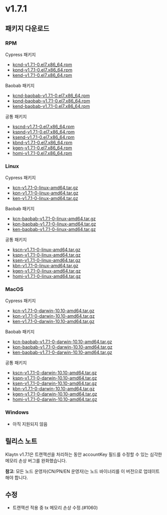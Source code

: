 # v1.7.1

## 패키지 다운로드

### RPM <a id="rpm"></a>

Cypress 패키지

- [kcnd-v1.7.1-0.el7.x86_64.rpm](https://packages.klaytn.net/klaytn/v1.7.1/kcnd-v1.7.1-0.el7.x86_64.rpm)
- [kpnd-v1.7.1-0.el7.x86_64.rpm](https://packages.klaytn.net/klaytn/v1.7.1/kpnd-v1.7.1-0.el7.x86_64.rpm)
- [kend-v1.7.1-0.el7.x86_64.rpm](https://packages.klaytn.net/klaytn/v1.7.1/kend-v1.7.1-0.el7.x86_64.rpm)

Baobab 패키지

- [kcnd-baobab-v1.7.1-0.el7.x86_64.rpm](https://packages.klaytn.net/klaytn/v1.7.1/kcnd-baobab-v1.7.1-0.el7.x86_64.rpm)
- [kpnd-baobab-v1.7.1-0.el7.x86_64.rpm](https://packages.klaytn.net/klaytn/v1.7.1/kpnd-baobab-v1.7.1-0.el7.x86_64.rpm)
- [kend-baobab-v1.7.1-0.el7.x86_64.rpm](https://packages.klaytn.net/klaytn/v1.7.1/kend-baobab-v1.7.1-0.el7.x86_64.rpm)

공통 패키지

- [kscnd-v1.7.1-0.el7.x86_64.rpm](https://packages.klaytn.net/klaytn/v1.7.1/kscnd-v1.7.1-0.el7.x86_64.rpm)
- [kspnd-v1.7.1-0.el7.x86_64.rpm](https://packages.klaytn.net/klaytn/v1.7.1/kspnd-v1.7.1-0.el7.x86_64.rpm)
- [ksend-v1.7.1-0.el7.x86_64.rpm](https://packages.klaytn.net/klaytn/v1.7.1/ksend-v1.7.1-0.el7.x86_64.rpm)
- [kbnd-v1.7.1-0.el7.x86_64.rpm](https://packages.klaytn.net/klaytn/v1.7.1/kbnd-v1.7.1-0.el7.x86_64.rpm)
- [kgen-v1.7.1-0.el7.x86_64.rpm](https://packages.klaytn.net/klaytn/v1.7.1/kgen-v1.7.1-0.el7.x86_64.rpm)
- [homi-v1.7.1-0.el7.x86_64.rpm](https://packages.klaytn.net/klaytn/v1.7.1/homi-v1.7.1-0.el7.x86_64.rpm)

### Linux <a id="linux"></a>

Cypress 패키지

- [kcn-v1.7.1-0-linux-amd64.tar.gz](https://packages.klaytn.net/klaytn/v1.7.1/kcn-v1.7.1-0-linux-amd64.tar.gz)
- [kpn-v1.7.1-0-linux-amd64.tar.gz](https://packages.klaytn.net/klaytn/v1.7.1/kpn-v1.7.1-0-linux-amd64.tar.gz)
- [ken-v1.7.1-0-linux-amd64.tar.gz](https://packages.klaytn.net/klaytn/v1.7.1/ken-v1.7.1-0-linux-amd64.tar.gz)

Baobab 패키지

- [kcn-baobab-v1.7.1-0-linux-amd64.tar.gz](https://packages.klaytn.net/klaytn/v1.7.1/kcn-baobab-v1.7.1-0-linux-amd64.tar.gz)
- [kpn-baobab-v1.7.1-0-linux-amd64.tar.gz](https://packages.klaytn.net/klaytn/v1.7.1/kpn-baobab-v1.7.1-0-linux-amd64.tar.gz)
- [ken-baobab-v1.7.1-0-linux-amd64.tar.gz](https://packages.klaytn.net/klaytn/v1.7.1/ken-baobab-v1.7.1-0-linux-amd64.tar.gz)

공통 패키지

- [kscn-v1.7.1-0-linux-amd64.tar.gz](https://packages.klaytn.net/klaytn/v1.7.1/kscn-v1.7.1-0-linux-amd64.tar.gz)
- [kspn-v1.7.1-0-linux-amd64.tar.gz](https://packages.klaytn.net/klaytn/v1.7.1/kspn-v1.7.1-0-linux-amd64.tar.gz)
- [ksen-v1.7.1-0-linux-amd64.tar.gz](https://packages.klaytn.net/klaytn/v1.7.1/ksen-v1.7.1-0-linux-amd64.tar.gz)
- [kbn-v1.7.1-0-linux-amd64.tar.gz](https://packages.klaytn.net/klaytn/v1.7.1/kbn-v1.7.1-0-linux-amd64.tar.gz)
- [kgen-v1.7.1-0-linux-amd64.tar.gz](https://packages.klaytn.net/klaytn/v1.7.1/kgen-v1.7.1-0-linux-amd64.tar.gz)
- [homi-v1.7.1-0-linux-amd64.tar.gz](https://packages.klaytn.net/klaytn/v1.7.1/homi-v1.7.1-0-linux-amd64.tar.gz)

### MacOS <a id="macos"></a>

Cypress 패키지

- [kcn-v1.7.1-0-darwin-10.10-amd64.tar.gz](https://packages.klaytn.net/klaytn/v1.7.1/kcn-v1.7.1-0-darwin-10.10-amd64.tar.gz)
- [kpn-v1.7.1-0-darwin-10.10-amd64.tar.gz](https://packages.klaytn.net/klaytn/v1.7.1/kpn-v1.7.1-0-darwin-10.10-amd64.tar.gz)
- [ken-v1.7.1-0-darwin-10.10-amd64.tar.gz](https://packages.klaytn.net/klaytn/v1.7.1/ken-v1.7.1-0-darwin-10.10-amd64.tar.gz)

Baobab 패키지

- [kcn-baobab-v1.7.1-0-darwin-10.10-amd64.tar.gz](https://packages.klaytn.net/klaytn/v1.7.1/kcn-baobab-v1.7.1-0-darwin-10.10-amd64.tar.gz)
- [kpn-baobab-v1.7.1-0-darwin-10.10-amd64.tar.gz](https://packages.klaytn.net/klaytn/v1.7.1/kpn-baobab-v1.7.1-0-darwin-10.10-amd64.tar.gz)
- [ken-baobab-v1.7.1-0-darwin-10.10-amd64.tar.gz](https://packages.klaytn.net/klaytn/v1.7.1/ken-baobab-v1.7.1-0-darwin-10.10-amd64.tar.gz)

공통 패키지

- [kscn-v1.7.1-0-darwin-10.10-amd64.tar.gz](https://packages.klaytn.net/klaytn/v1.7.1/kscn-v1.7.1-0-darwin-10.10-amd64.tar.gz)
- [kspn-v1.7.1-0-darwin-10.10-amd64.tar.gz](https://packages.klaytn.net/klaytn/v1.7.1/kspn-v1.7.1-0-darwin-10.10-amd64.tar.gz)
- [ksen-v1.7.1-0-darwin-10.10-amd64.tar.gz](https://packages.klaytn.net/klaytn/v1.7.1/ksen-v1.7.1-0-darwin-10.10-amd64.tar.gz)
- [kbn-v1.7.1-0-darwin-10.10-amd64.tar.gz](https://packages.klaytn.net/klaytn/v1.7.1/kbn-v1.7.1-0-darwin-10.10-amd64.tar.gz)
- [kgen-v1.7.1-0-darwin-10.10-amd64.tar.gz](https://packages.klaytn.net/klaytn/v1.7.1/kgen-v1.7.1-0-darwin-10.10-amd64.tar.gz)
- [homi-v1.7.1-0-darwin-10.10-amd64.tar.gz](https://packages.klaytn.net/klaytn/v1.7.1/homi-v1.7.1-0-darwin-10.10-amd64.tar.gz)

### Windows <a id="windows"></a>

- 아직 지원되지 않음

## 릴리스 노트

Klaytn v1.7.1은 트랜잭션을 처리하는 동안 accountKey 필드를 수정할 수 있는 심각한 메모리 손상 버그를 완화했습니다.

**참고**: 모든 노드 운영자(CN/PN/EN 운영자)는 노드 바이너리를 이 버전으로 업데이트해야 합니다.

## 수정

- 트랜잭션 적용 중 tx 메모리 손상 수정.(#1060)
